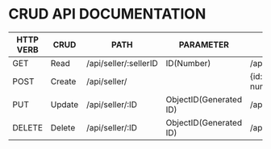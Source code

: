 
# CRUD API DOCUMENTATION

|HTTP VERB|  CRUD| PATH| PARAMETER| EXAMPLE|status|
|--|--|--|--|--|--|
|GET|Read|/api/seller/:sellerID|ID(Number)|/api/seller/4|200|
|POST|Create|/api/seller/||{id: number, seller: String, reviews: number, ratings: number}|201|
|PUT|Update|/api/seller/:ID|ObjectID(Generated ID)|/api/seller/4ecbe7f9e8c1c9092c000027|200|
|DELETE|Delete|/api/seller/:ID|ObjectID(Generated ID)|/api/seller/4ecbe7f9e8c1c9092c000027|200|
